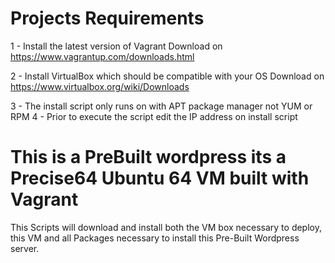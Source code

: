# Projects Requirements
 1 - Install the latest version of Vagrant
    Download on https://www.vagrantup.com/downloads.html

 2 - Install VirtualBox which should be compatible with your OS
    Download on https://www.virtualbox.org/wiki/Downloads

 3 - The install script only runs on with APT package manager not YUM or RPM
 4 - Prior to execute the script edit the IP address on install script

# This is a PreBuilt wordpress its a Precise64 Ubuntu 64 VM built with Vagrant

This Scripts will download and install both the VM box necessary to deploy, this VM and all 
Packages necessary to install this Pre-Built Wordpress server.



